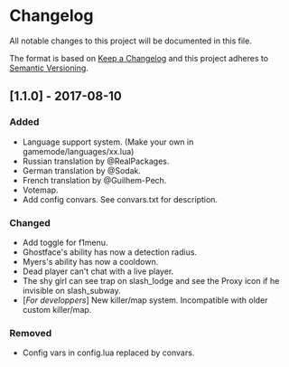 # Changelog
All notable changes to this project will be documented in this file.

The format is based on [Keep a Changelog](http://keepachangelog.com/en/1.0.0/)
and this project adheres to [Semantic Versioning](http://semver.org/spec/v2.0.0.html).

## [1.1.0] - 2017-08-10
### Added
- Language support system. (Make your own in gamemode/languages/xx.lua)
- Russian translation by @RealPackages.
- German translation by @Sodak.
- French translation by @Guilhem-Pech.
- Votemap.
- Add config convars. See convars.txt for description.

### Changed
- Add toggle for f1menu.
- Ghostface's ability has now a detection radius.
- Myers's ability has now a cooldown.
- Dead player can't chat with a live player.
- The shy girl can see trap on slash_lodge and see the Proxy icon if he invisible on slash_subway.
- [*For developpers*] New killer/map system. Incompatible with older custom killer/map.

### Removed
- Config vars in config.lua replaced by convars.
